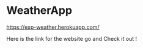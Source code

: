 # WeatherApp
https://exp-weather.herokuapp.com/

Here is the link for the website go and Check it out !
